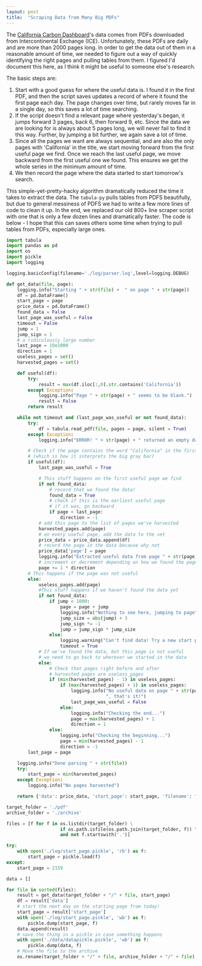 ```yaml
---
layout: post
title:  "Scraping Data from Many Big PDFs"
---
```


The [California Carbon Dashboard](http://calcarbondash.org/)'s data comes from PDFs downloaded from Intercontinental Exchange (ICE). Unfortunately, these PDFs are daily and are more than 2000 pages long. In order to get the data out of them in a reasonable amount of time, we needed to figure out a way of quickly identifying the right pages and pulling tables from them. I figured I'd document this here, as I think it might be useful to someone else's research.

The basic steps are:
1. Start with a good guess for where the useful data is. I found it in the first PDF, and then the script saves updates a record of where it found the first page each day. The page changes over time, but rarely moves far in a single day, so this saves a lot of time searching.
2. If the script doesn't find a relevant page where yesterday's began, it jumps forward 3 pages, back 6, then forward 9, etc. Since the data we are looking for is always about 5 pages long, we will never fail to find it this way. Further, by jumping a bit further, we again save a lot of time.
3. Since all the pages we want are always sequential, and are also the only pages with 'California' in the title, we start moving forward from the first useful page we find. Once we reach the last useful page, we move backward from the first useful one we found. This ensures we get the whole series in the minimum amount of time.
4. We then record the page where the data started to start tomorrow's search.

This simple-yet-pretty-hacky algorithm dramatically reduced the time it takes to extract the data. The `tabula-py` pulls tables from PDFS beautifully, but due to general messiness of PDFS we had to write a few more lines of code to clean it up. In the end, we replaced our old 800+ line scraper script with one that is only a few dozen lines and dramatically faster. The code is below - I hope that this can saves others some time when trying to pull tables from PDFs, especially large ones.

```python
import tabula
import pandas as pd
import os
import pickle
import logging

logging.basicConfig(filename='./log/parser.log',level=logging.DEBUG)

def get_data(file, page):
    logging.info("Starting " + str(file) +  " on page " + str(page))
    df = pd.DataFrame()
    start_page = page
    price_data = pd.DataFrame()
    found_data = False
    last_page_was_useful = False
    timeout = False
    jump = 1
    jump_sign = 1
    # a ridiculously large number
    last_page = 10e1000
    direction = 1
    useless_pages = set()
    harvested_pages = set()

    def useful(df):
        try:
            result = max(df.iloc[:,0].str.contains('California'))
        except Exception:
            logging.info("Page " + str(page) + " seems to be blank.")
            result = False
        return result

    while not timeout and (last_page_was_useful or not found_data):
        try:
            df = tabula.read_pdf(file, pages = page, silent = True)
        except Exception:
            logging.info("ERROR! " + str(page) + " returned an empty dataframe")

        # Check if the page contains the word "California" in the first column
        # (which is how it interprets the big gray bar)
        if useful(df):
            last_page_was_useful = True

            # This stuff happens on the first useful page we find
            if not found_data:
                # record that we found the data!
                found_data = True
                # check if this is the earliest useful page
                # if it was, go backward
                if page < last_page:
                    direction = -1
            # add this page to the list of pages we've harvested
            harvested_pages.add(page)
            # on every useful page, add the data to the set
            price_data = price_data.append(df)
            # record the page in the data because why not
            price_data['page'] = page
            logging.info("Extracted useful data from page " + str(page))
            # increment or decrement depending on how we found the page
            page += 1 * direction
        # This happens if the page was not useful
        else:
            useless_pages.add(page)
            #This stuff happens if we haven't found the data yet
            if not found_data:
                if jump < 1000:
                    page = page + jump
                    logging.info("Nothing to see here, jumping to page" + str(page))
                    jump_size = abs(jump) + 3
                    jump_sign *= -1
                    jump = jump_sign * jump_size
                else:
                    logging.warning("Can't find data! Try a new start page?")
                    timeout = True
	        # If we've found the data, but this page is not useful
            # we need to go back to wherever we started in the data
            else:
                # Check that pages right before and after
                # harvested pages are useless_pages
                if (min(harvested_pages) - 1) in useless_pages:
                    if (max(harvested_pages) + 1) in useless_pages:
                        logging.info("No useful data on page " + str(page) +
                                     ", that's it!")
                        last_page_was_useful = False
                    else:
                        logging.info("Checking the end...")
                        page = max(harvested_pages) + 1
                        direction = 1
                else:
                    logging.info("Checking the beginning...")
                    page = min(harvested_pages) - 1
                    direction = -1
        last_page = page

    logging.info("Done parsing " + str(file))
    try:
        start_page = min(harvested_pages)
    except Exception:
        logging.info("No pages harvested")

    return {'data': price_data, 'start_page': start_page, 'filename': file}

target_folder = './pdf'
archive_folder = './archive'

files = [f for f in os.listdir(target_folder) \
                    if os.path.isfile(os.path.join(target_folder, f)) \
                    and not f.startswith('.')]

try:
    with open('./log/start_page.pickle', 'rb') as f:
        start_page = pickle.load(f)
except:
    start_page = 2159

data = []

for file in sorted(files):
    result = get_data(target_folder + "/" + file, start_page)
    df = result['data']
    # start the next day on the starting page from today!
    start_page = result['start_page']
    with open('./log/start_page.pickle', 'wb') as f:
        pickle.dump(start_page, f)
    data.append(result)
    # save the thing in a pickle in case something happens
    with open('./data/datapickle.pickle', 'wb') as f:
        pickle.dump(data, f)
    # Move the file to the archive
    os.rename(target_folder + "/" + file, archive_folder + "/" + file)
```
